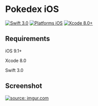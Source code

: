 # Pokedex iOS
<p><a href="https://swift.org/"><img src="https://camo.githubusercontent.com/0727f3687a1e263cac101c5387df41048641339c/68747470733a2f2f696d672e736869656c64732e696f2f62616467652f53776966742d332e302d6f72616e67652e7376673f7374796c653d666c6174" alt="Swift 3.0" data-canonical-src="https://img.shields.io/badge/Swift-3.0-orange.svg?style=flat" style="max-width:100%;"></a>
<a href="https://developer.apple.com/swift/"><img src="https://camo.githubusercontent.com/ade60b3559b820a4c7f84d4b7e2de22b97654e25/68747470733a2f2f696d672e736869656c64732e696f2f62616467652f506c6174666f726d732d694f532d6c69676874677261792e7376673f7374796c653d666c6174" alt="Platforms iOS" data-canonical-src="https://img.shields.io/badge/Platforms-iOS-lightgray.svg?style=flat" style="max-width:100%;"></a>
<a href="https://developer.apple.com/swift/"><img src="https://camo.githubusercontent.com/e341277687584eb78757aef0e566f6ca968e7f9e/68747470733a2f2f696d672e736869656c64732e696f2f62616467652f58636f64652d382e302b2d626c75652e7376673f7374796c653d666c6174" alt="Xcode 8.0+" data-canonical-src="https://img.shields.io/badge/Xcode-8.0+-blue.svg?style=flat" style="max-width:100%;"></a></p>

<h2>Requirements</h2>

iOS 9.1+

Xcode 8.0

Swift 3.0

<h2>Screenshot</h2>
<a href="http://imgur.com/WCbvXI6"><img src="http://i.imgur.com/WCbvXI6.gif" title="source: imgur.com" /></a>
